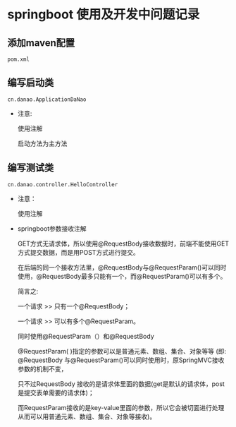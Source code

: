 # springboot 使用及开发中问题记录

## 添加maven配置

    pom.xml

## 编写启动类

    cn.danao.ApplicationDaNao
- 注意:

    使用注解

    启动方法为主方法

## 编写测试类

    cn.danao.controller.HelloController
- 注意：

    使用注解

 - springboot参数接收注解
 
    GET方式无请求体，所以使用@RequestBody接收数据时，前端不能使用GET方式提交数据，而是用POST方式进行提交。
 
    在后端的同一个接收方法里，@RequestBody与@RequestParam()可以同时使用，@RequestBody最多只能有一个，而@RequestParam()可以有多个。
 
    简言之:
 
    一个请求  >> 只有一个@RequestBody；
 
    一个请求 >> 可以有多个@RequestParam。
    
    同时使用@RequestParam（）和@RequestBody
    
    @RequestParam( )指定的参数可以是普通元素、数组、集合、对象等等
    (即: @RequestBody 与@RequestParam()可以同时使用时，原SpringMVC接收参数的机制不变，
    
    只不过RequestBody 接收的是请求体里面的数据(get是默认的请求体，post是提交表单需要的请求体)；
    
    而RequestParam接收的是key-value里面的参数，所以它会被切面进行处理从而可以用普通元素、数组、集合、对象等接收)。  
